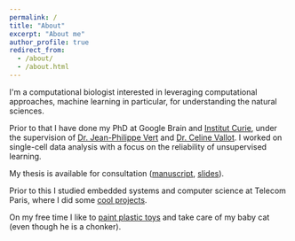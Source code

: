 ```yaml
---
permalink: /
title: "About"
excerpt: "About me"
author_profile: true
redirect_from: 
  - /about/
  - /about.html
---
```


I'm a computational biologist interested in leveraging computational approaches, machine learning in particular, for understanding the natural sciences.

Prior to that I have done my PhD at Google Brain and [Institut Curie](https://curie.fr/), under the supervision of [Dr. Jean-Philippe Vert](https://jpvert.github.io/) and [Dr. Celine Vallot](https://curie.fr/personne/celine-vallot). I worked on single-cell data analysis with a focus on the reliability of unsupervised learning.

My thesis is available for consultation ([manuscript](https://drive.google.com/file/d/1dX3cWvHgYpPuu1pypW9gWX5W3i9Kc_Xa/view?usp=sharing), [slides](https://docs.google.com/presentation/d/1d9BdVEOqfCx-f4dQsPHoSE6gcIxI1pVg2Tqw0TqJk2c/edit?usp=sharing)).

Prior to this I studied embedded systems and computer science at Telecom Paris, where I did some [cool projects](https://www.hackster.io/gamazeps).

On my free time I like to [paint plastic toys](https://www.instagram.com/gamazeps/) and take care of my baby cat (even though he is a chonker).
